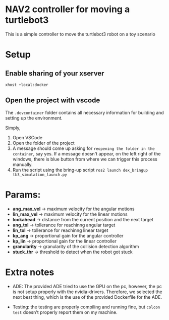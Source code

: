# NAV2 controller for moving a turtlebot3
This is a simple controller to move the turtlebot3 robot on a toy scenario

# Setup
## Enable sharing of your xserver
`xhost +local:docker`

## Open the project with vscode
The `.devcontainer` folder contains all necessary information for building and setting up the environment.

Simply,
1. Open VSCode
2. Open the folder of the project
3. A message should come up asking for `reopening the folder in the container`, say yes.
   If a message doesn't appear, on the left right of the windows, there is blue button from where we can trigger this process manually.
4. Run the script using the bring-up script
`ros2 launch dex_bringup tb3_simulation_launch.py`

# Params:
- **ang_max_vel** -> maximum velocity for the angular motions
- **lin_max_vel** -> maximum velocity for the linear motions
- **lookahead** -> distance from the current position and the next target
- **ang_tol** -> tollerance for reachinng angular target
- **lin_tol** -> tollerance for reachinng linear target
- **kp_ang** -> proportional gain for the angular controller
- **kp_lin** -> proportional gain for the linear controller
- **granularity** -> granularity of the collision detection algorithm
- **stuck_thr** -> threshold to detect when the robot got stuck



# Extra notes
- ADE: The provided ADE tried to use the GPU on the pc, however, the pc is not setup properly with the nvidia-drivers. Therefore, we selected the next best thing, which is the use of the provided Dockerfile for the ADE. 

- Testing: the testing are properly compiling and running fine, but `colcon test` doesn't properly report them on my machine. 

